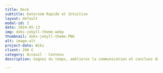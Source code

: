 ```yaml
---
title: Dock
subtitle: Dataroom Rapide et Intuitive
layout: default
modal-id: 2
date: 2024-05-13
img: doks-jekyll-theme.webp
thumbnail: doks-jekyll-theme.PNG
alt: image-alt
project-date: Wiki
client: 290 €
category: Acceuil - Contenu
description: Gagnez du temps, améliorez la communication et concluez des transactions plus rapidement. La Dataroom Rapide et Intuitive est conçue pour vous aider à accélérer vos levées de fonds. L'interface intuitive vous permet de partager rapidement et facilement des documents avec vos parties prenantes. Notre dataroom virtuelle offre la possibilité d'intégrer une Intelligence Artificielle qui vous permet de communiquer efficacement avec vos parties prenantes. Ils peuvent ainsi poser des questions et suivre les progrès en temps réel.

---
```

